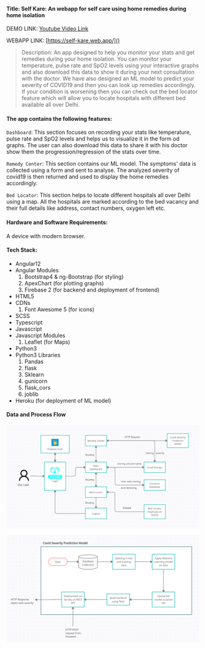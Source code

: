 #### Title: Self Kare: An webapp for self care using home remedies during home isolation

DEMO LINK: [Youtube Video Link]()

WEBAPP LINK: [https://self-kare.web.app/]()

> Description: An app designed to help you monitor your stats and get remedies during your home isolation. You can monitor your temperature, pulse rate and SpO2 levels using your interactive graphs and also download this data to show it during your next consultation with the doctor. We have also designed an ML model to predict your severity of COVID19 and then you can look up remedies accordingly. If your condition is worsening then you can check out the bed locator feature which will allow you to locate hospitals with different bed available all over Delhi.

#### The app contains the following features:

`Dashboard`: This section focuses on recording your stats like temperature, pulse rate and SpO2 levels and helps us to visualize it in the form od graphs. The user can also download this data to share it with his doctor show them the progression/regression of the stats over time.

`Remedy Center`: This section contains our ML model. The symptoms' data is collected using a form and sent to analyse. The analyzed severity of covid19 is then returned and used to display the home remedies accordingly.

`Bed Locator`: This section helps to locate different hospitals all over Delhi using a map. All the hospitals are marked according to the bed vacancy and their full details like address, contact numbers, oxygen left etc.

#### Hardware and Software Requirements:

A device with modern browser.

#### Tech Stack:

- Angular12
- Angular Modules
  1. Bootstrap4 & ng-Bootstrap (for styling)
  2. ApexChart (for plotting graphs)
  3. Firebase 2 (for backend and deployment of frontend)
- HTML5
- CDNs
  1. Font Awesome 5 (for icons)
- SCSS
- Typescript
- Javascript
- Javascript Modules
  1. Leaflet (for Maps)
- Python3
- Python3 Libraries
  1. Pandas
  2. flask
  3. Sklearn
  4. gunicorn
  5. flask_cors
  6. joblib
- Heroku (for deployment of ML model)

#### Data and Process Flow

![](./imgs/fe.png)

![](./imgs/ml.png)
